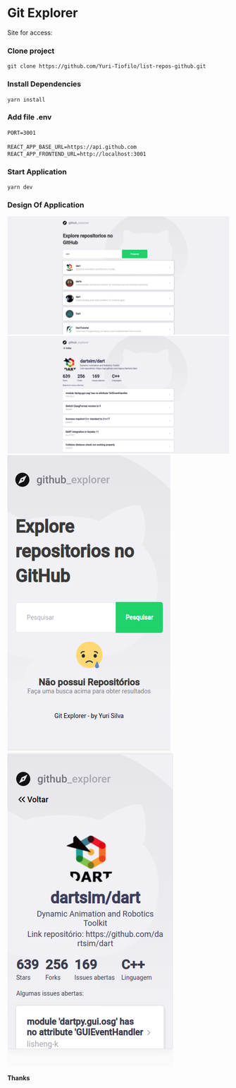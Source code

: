 <h1>Git Explorer</h1>

Site for access:

<h3>Clone project</h3>

````
git clone https://github.com/Yuri-Tiofilo/list-repos-github.git
````

<h3>Install Dependencies</h3>

````
yarn install
````

<h3>Add file .env</h3>

````
PORT=3001

REACT_APP_BASE_URL=https://api.github.com
REACT_APP_FRONTEND_URL=http://localhost:3001
````

<h3>Start Application</h3>

````
yarn dev
````

<h3>Design Of Application</h3>

<img src="./images/image.png" alt="image 1">
<img src="./images/image-2.png" alt="image 2">
<img src="./images/image-3.png" alt="image 3">
<img src="./images/image-4.png" alt="image 4">

<strong>Thanks</strong>
